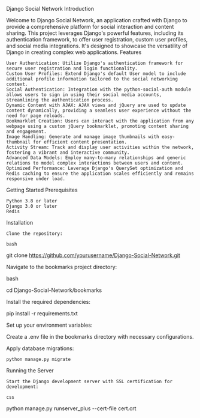 Django Social Network
Introduction

Welcome to Django Social Network, an application crafted with Django to provide a comprehensive platform for social interaction and content sharing. This project leverages Django's powerful features, including its authentication framework, to offer user registration, custom user profiles, and social media integrations. It's designed to showcase the versatility of Django in creating complex web applications.
Features

    User Authentication: Utilize Django's authentication framework for secure user registration and login functionality.
    Custom User Profiles: Extend Django's default User model to include additional profile information tailored to the social networking context.
    Social Authentication: Integration with the python-social-auth module allows users to sign in using their social media accounts, streamlining the authentication process.
    Dynamic Content with AJAX: AJAX views and jQuery are used to update content dynamically, providing a seamless user experience without the need for page reloads.
    Bookmarklet Creation: Users can interact with the application from any webpage using a custom jQuery bookmarklet, promoting content sharing and engagement.
    Image Handling: Generate and manage image thumbnails with easy-thumbnail for efficient content presentation.
    Activity Stream: Track and display user activities within the network, fostering a vibrant and interactive community.
    Advanced Data Models: Employ many-to-many relationships and generic relations to model complex interactions between users and content.
    Optimized Performance: Leverage Django's QuerySet optimization and Redis caching to ensure the application scales efficiently and remains responsive under load.

Getting Started
Prerequisites

    Python 3.8 or later
    Django 3.0 or later
    Redis

Installation

    Clone the repository:

    bash

git clone https://github.com/yourusername/Django-Social-Network.git

Navigate to the bookmarks project directory:

bash

cd Django-Social-Network/bookmarks

Install the required dependencies:

pip install -r requirements.txt

Set up your environment variables:

Create a .env file in the bookmarks directory with necessary configurations.

Apply database migrations:

    python manage.py migrate

Running the Server

    Start the Django development server with SSL certification for development:

    css

python manage.py runserver_plus --cert-file cert.crt
